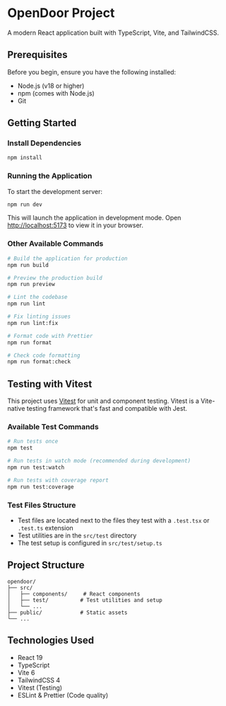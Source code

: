 # OpenDoor Project

A modern React application built with TypeScript, Vite, and TailwindCSS.

## Prerequisites

Before you begin, ensure you have the following installed:

- Node.js (v18 or higher)
- npm (comes with Node.js)
- Git

## Getting Started

### Install Dependencies

```bash
npm install
```

### Running the Application

To start the development server:

```bash
npm run dev
```

This will launch the application in development mode. Open [http://localhost:5173](http://localhost:5173) to view it in your browser.

### Other Available Commands

```bash
# Build the application for production
npm run build

# Preview the production build
npm run preview

# Lint the codebase
npm run lint

# Fix linting issues
npm run lint:fix

# Format code with Prettier
npm run format

# Check code formatting
npm run format:check
```

## Testing with Vitest

This project uses [Vitest](https://vitest.dev/) for unit and component testing. Vitest is a Vite-native testing framework that's fast and compatible with Jest.

### Available Test Commands

```bash
# Run tests once
npm test

# Run tests in watch mode (recommended during development)
npm run test:watch

# Run tests with coverage report
npm run test:coverage
```

### Test Files Structure

- Test files are located next to the files they test with a `.test.tsx` or `.test.ts` extension
- Test utilities are in the `src/test` directory
- The test setup is configured in `src/test/setup.ts`

## Project Structure

```
opendoor/
├── src/
│   ├── components/     # React components
│   ├── test/          # Test utilities and setup
│   └── ...
├── public/            # Static assets
└── ...
```

## Technologies Used

- React 19
- TypeScript
- Vite 6
- TailwindCSS 4
- Vitest (Testing)
- ESLint & Prettier (Code quality)
